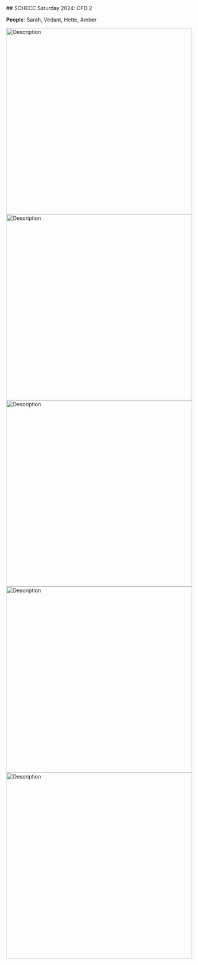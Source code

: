 <link rel="stylesheet" href="styles.css">
## SCHECC Saturday 2024: OFD 2

**People**: Sarah, Vedant, Hette, Amber


<img src="images/hette and amber.jpeg" alt="Description" width="500">
<img src="images/judge.jpeg" alt="Description" width="500">
<img src="images/hette.jpeg" alt="Description" width="500">
<img src="images/moi.jpeg" alt="Description" width="500">
<img src="images/on hill.jpeg" alt="Description" width="500">
